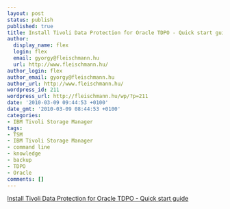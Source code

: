 ```yaml
---
layout: post
status: publish
published: true
title: Install Tivoli Data Protection for Oracle TDPO - Quick start guide
author:
  display_name: flex
  login: flex
  email: gyorgy@fleischmann.hu
  url: http://www.fleischmann.hu/
author_login: flex
author_email: gyorgy@fleischmann.hu
author_url: http://www.fleischmann.hu/
wordpress_id: 211
wordpress_url: http://fleischmann.hu/wp/?p=211
date: '2010-03-09 09:44:53 +0100'
date_gmt: '2010-03-09 08:44:53 +0100'
categories:
- IBM Tivoli Storage Manager
tags:
- TSM
- IBM Tivoli Storage Manager
- command line
- knowledge
- backup
- TDPO
- Oracle
comments: []
---
```

<p><a href="http://publib.boulder.ibm.com/tividd/td/ITSMFD/SC32-9064-01/en_US/HTML/ab5u000160.htm">Install Tivoli Data Protection for Oracle TDPO - Quick start guide</a></p>
